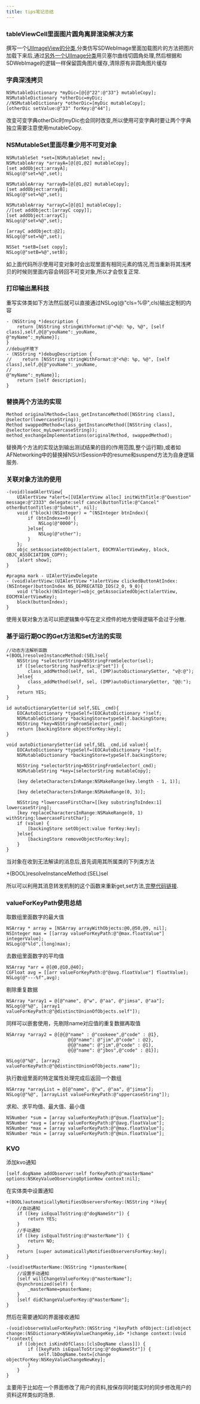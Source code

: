 ```yaml
---
title: tips笔记总结
---
```


### tableViewCell里面图片圆角离屏渲染解决方案
撰写一个[UIImageView的分类](https://github.com/MyExam-hu/SummaryPro/blob/master/SummaryPro/Category/UIImageView%2BImageViewRadius.m),分类仿写SDWebImage里面加载图片的方法把图片加载下来后,通过[另外一个UIImage分类](https://github.com/MyExam-hu/SummaryPro/blob/master/SummaryPro/Category/UIImage%2BImageRadius.m)用贝塞尔曲线切圆角处理,然后根据和SDWebImage的逻辑一样保留圆角图片缓存,清除原有非圆角图片缓存

### 字典深浅拷贝
```
NSMutableDictionary *myDic=[@{@"22":@"33"} mutableCopy];
NSMutableDictionary *otherDic=myDic;
//NSMutableDictionary *otherDic=[myDic mutableCopy];
[otherDic setValue:@"33" forKey:@"44"];
```
改变可变字典otherDic时myDic也会同时改变,所以使用可变字典时要让两个字典独立需要注意使用mutableCopy.

### NSMutableSet里面尽量少用不可变对象
```
NSMutableSet *set=[NSMutableSet new];
NSMutableArray *arrayA=[@[@1,@2] mutableCopy];
[set addObject:arrayA];
NSLog(@"set=%@",set);
    
NSMutableArray *arrayB=[@[@1,@2] mutableCopy];
[set addObject:arrayB];
NSLog(@"set=%@",set);
    
NSMutableArray *arrayC=[@[@1] mutableCopy];
//[set addObject:[arrayC copy]];
[set addObject:arrayC];
NSLog(@"set=%@",set);
    
[arrayC addObject:@2];
NSLog(@"set=%@",set);
    
NSSet *setB=[set copy];
NSLog(@"setB=%@",setB);
```
如上面代码所示使用可变对象时会出现里面有相同元素的情况,而当重新将其浅拷贝的时候则里面内容会转回不可变对象,所以才会恢复正常.

### 打印输出黑科技
重写实体类如下方法然后就可以直接通过NSLog(@"cls=%@",cls)输出定制的内容

```
- (NSString *)description {
    return [NSString stringWithFormat:@"<%@: %p, %@", [self class],self,@{@"youName":_youName,                                                                                             @"myName":_myName}];
}
//debug环境下
- (NSString *)debugDescription {
//    return [NSString stringWithFormat:@"<%@: %p, %@", [self class],self,@{@"youName":_youName,
//                                                                          @"myName":_myName}];
    return [self description];
}
```

### 替换两个方法的实现
```
Method originalMethod=class_getInstanceMethod([NSString class], @selector(lowercaseString));
Method swappedMethod=class_getInstanceMethod([NSString class], @selector(eoc_myLowercaseString));
method_exchangeImplementations(originalMethod, swappedMethod);
```
替换两个方法的实现达到输出测试结果的目的(作用范围,整个运行期),或者如AFNetworking中的替换掉NSUrlSession中的resume和suspend方法为自身逻辑服务.

### 关联对象方法的使用
```
-(void)loadAlertView{
    UIAlertView *alert=[[UIAlertView alloc] initWithTitle:@"Question" message:@"2333" delegate:self cancelButtonTitle:@"Cancel" otherButtonTitles:@"Submit", nil];
    void (^block)(NSInteger) = ^(NSInteger btnIndex){
        if (btnIndex==0) {
            NSLog(@"0000");
        }else{
            NSLog(@"other");
        }
    };
    objc_setAssociatedObject(alert, EOCMYAlertViewKey, block, OBJC_ASSOCIATION_COPY);
    [alert show];
}

#pragma mark - UIAlertViewDelegate
- (void)alertView:(UIAlertView *)alertView clickedButtonAtIndex:(NSInteger)buttonIndex NS_DEPRECATED_IOS(2_0, 9_0){
    void (^block)(NSInteger)=objc_getAssociatedObject(alertView, EOCMYAlertViewKey);
    block(buttonIndex);
}
```
使用关联对象方法可以把逻辑集中写在定义控件的地方使得逻辑不会过于分散.

### 基于运行期OC的Get方法和Set方法的实现
```
//动态方法解析函数
+(BOOL)resolveInstanceMethod:(SEL)sel{
    NSString *selectorString=NSStringFromSelector(sel);
    if ([selectorString hasPrefix:@"set"]) {
        class_addMethod(self, sel, (IMP)autoDictionarySetter, "v@:@");
    }else{
        class_addMethod(self, sel, (IMP)autoDictionaryGetter, "@@:");
    }
    return YES;
}

id autoDictionaryGetter(id self,SEL _cmd){
    EOCAutoDictionary *typeSelf=(EOCAutoDictionary *)self;
    NSMutableDictionary *backingStore=typeSelf.backingStore;
    NSString *key=NSStringFromSelector(_cmd);
    return [backingStore objectForKey:key];
}

void autoDictionarySetter(id self,SEL _cmd,id value){
    EOCAutoDictionary *typeSelf=(EOCAutoDictionary *)self;
    NSMutableDictionary *backingStore=typeSelf.backingStore;
    
    NSString *selectorString=NSStringFromSelector(_cmd);
    NSMutableString *key=[selectorString mutableCopy];
    
    [key deleteCharactersInRange:NSMakeRange(key.length - 1, 1)];
    
    [key deleteCharactersInRange:NSMakeRange(0, 3)];
    
    NSString *lowercaseFirstChar=[[key substringToIndex:1] lowercaseString];
    [key replaceCharactersInRange:NSMakeRange(0, 1) withString:lowercaseFirstChar];
    if (value) {
        [backingStore setObject:value forKey:key];
    }else{
        [backingStore removeObjectForKey:key];
    }
}
```
当对象在收到无法解读的消息后,首先调用其所属类的下列类方法

 +(BOOL)resolveInstanceMethod:(SEL)sel
 
 所以可以利用其消息转发机制的这个函数来重新get,set方法,[完整代码链接](https://github.com/MyExam-hu/SummaryPro/blob/master/SummaryPro/Class/EOCAutoDictionary.m).
 
 
### valueForKeyPath使用总结
取数组里面数字的最大值

```
NSArray * array = [NSArray arrayWithObjects:@0,@50,@9, nil];
NSInteger max = [[array valueForKeyPath:@"@max.floatValue"] integerValue];
NSLog(@"%ld",(long)max);
```
去数组里面数字的平均值

```
NSArray *arr = @[@0,@10,@40];
CGFloat avg = [[arr valueForKeyPath:@"@avg.floatValue"] floatValue];
NSLog(@"---%f",avg);
```

剔除重复数据

```
NSArray *array1 = @[@"name", @"w", @"aa", @"jimsa", @"aa"];
NSLog(@"%@", [array1 valueForKeyPath:@"@distinctUnionOfObjects.self"]);
```

同样可以嵌套使用，先剔除name对应值的重复数据再取值

```
NSArray *array2 = @[@{@"name" : @"cookeee",@"code" : @1},
                       @{@"name": @"jim",@"code" : @2},
                       @{@"name": @"jim",@"code" : @1},
                       @{@"name": @"jbos",@"code" : @1}];
    
NSLog(@"%@", [array2 valueForKeyPath:@"@distinctUnionOfObjects.name"]);
```

执行数组里面的特定属性处理完成后返回一个数组

```
NSArray *arrayList = @[@"name", @"w", @"aa", @"jimsa"];
NSLog(@"%@", [arrayList valueForKeyPath:@"uppercaseString"]);
```

求和、求平均值、最大值、最小值

```
NSNumber *sum = [array valueForKeyPath:@"@sum.floatValue"];
NSNumber *avg = [array valueForKeyPath:@"@avg.floatValue"];
NSNumber *max = [array valueForKeyPath:@"@max.floatValue"];
NSNumber *min = [array valueForKeyPath:@"@min.floatValue"];
```

### KVO

添加kvo通知

```
[self.dogName addObserver:self forKeyPath:@"masterName" options:NSKeyValueObservingOptionNew context:nil];
```
在实体类中设置通知

```
+(BOOL)automaticallyNotifiesObserversForKey:(NSString *)key{
    //自动通知
    if ([key isEqualToString:@"dogNameStr"]) {
        return YES;
    }
    //手动通知
    if ([key isEqualToString:@"masterName"]) {
        return NO;
    }
    return [super automaticallyNotifiesObserversForKey:key];
}

-(void)setMasterName:(NSString *)pmasterName{
    //设置手动通知
    [self willChangeValueForKey:@"masterName"];
    @synchronized(self) {
        _masterName=pmasterName;
    }
    [self didChangeValueForKey:@"masterName"];
}
```

然后在需要通知的界面接收通知

```
-(void)observeValueForKeyPath:(NSString *)keyPath ofObject:(id)object change:(NSDictionary<NSKeyValueChangeKey,id> *)change context:(void *)context{
    if ([object isKindOfClass:[clsDogName class]]) {
        if ([keyPath isEqualToString:@"dogNameStr"]) {
            self.lbDogName.text=[change objectForKey:NSKeyValueChangeNewKey];
        }
    }
}
```

主要用于比如在一个界面修改了用户的资料,按保存同时能实时的同步修改用户的资料这样类似的场景.



